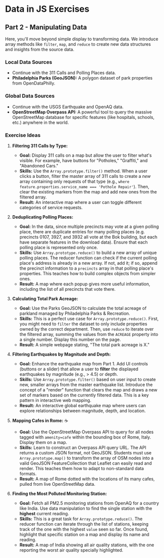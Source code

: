 # Data in JS Exercises

## Part 2 - Manipulating Data

Here, you'll move beyond simple display to transforming data. We introduce array methods like `filter`, `map`, and `reduce` to create new data structures and insights from the source data.

### **Local Data Sources**

* Continue with the 311 Calls and Polling Places data.
* **Philadelphia Parks (GeoJSON):** A polygon dataset of park properties from OpenDataPhilly.

### **Global Data Sources**

* Continue with the USGS Earthquake and OpenAQ data.
* **OpenStreetMap Overpass API:** A powerful tool to query the massive OpenStreetMap database for specific features (like hospitals, schools, etc.) anywhere in the world.

### **Exercise Ideas**

1. **Filtering 311 Calls by Type:**
    * **Goal:** Display 311 calls on a map but allow the user to filter what's visible. For example, have buttons for "Potholes," "Graffiti," and "Abandoned Cars."
    * **Skills:** Use the `Array.prototype.filter()` method. When a user clicks a button, filter the master array of 311 calls to create a *new* array containing only requests of that type (e.g., `where feature.properties.service_name === 'Pothole Repair'`). Then, clear the existing markers from the map and add new ones from the filtered array.
    * **Result:** An interactive map where a user can toggle different categories of service requests.

2. **Deduplicating Polling Places:**
    * **Goal:** In the data, since multiple precincts may vote at a given polling place, there are duplicate entries for many polling places (e.g. precincts 0107, 3927, and 3932 all vote at the Bok building, but each have separate features in the download data). Ensure that each polling place is represented only once.
    * **Skills:** Use `Array.prototype.reduce()` to build a new array of unique polling places. The reducer function can check if the current polling place's address is already in a new array. If not, add it; if so, append the precinct information to a `precincts` array in that polling place's properties. This teaches how to build complex objects from simpler ones.
    * **Result:** A map where each popup gives more useful information, including the list of all precincts that vote there.

3. **Calculating Total Park Acreage:**
    * **Goal:** Use the Parks GeoJSON to calculate the total acreage of parkland managed by Philadelphia Parks & Recreation.
    * **Skills:** This is a perfect use case for `Array.prototype.reduce()`. First, you might need to `filter` the dataset to only include properties owned by the correct department. Then, use `reduce` to iterate over the filtered array, summing the values from the `ACREAGE` property into a single number. Display this number on the page.
    * **Result:** A simple webpage stating, "The total park acreage is X."

4. **Filtering Earthquakes by Magnitude and Depth:**
    * **Goal:** Enhance the earthquake map from Part 1. Add UI controls (buttons or a slider) that allow a user to **filter** the displayed earthquakes by magnitude (e.g., > 4.5) or depth.
    * **Skills:** Use `Array.prototype.filter()` based on user input to create new, smaller arrays from the master earthquake list. Introduce the concept of a "render" function that clears the map and draws a new set of markers based on the currently filtered data. This is a key pattern in interactive web mapping.
    * **Result:** An interactive global earthquake map where users can explore relationships between magnitude, depth, and location.

5. **Mapping Cafes in Rome:** ☕
    * **Goal:** Use the OpenStreetMap Overpass API to query for all nodes tagged with `amenity=cafe` within the bounding box of Rome, Italy. Display them on a map.
    * **Skills:** Learn to construct an Overpass API query URL. The API returns a custom JSON format, not GeoJSON. Students must use `Array.prototype.map()` to transform the array of OSM nodes into a valid GeoJSON FeatureCollection that Leaflet can easily read and render. This teaches them how to adapt to non-standard data formats.
    * **Result:** A map of Rome dotted with the locations of its many cafes, pulled from live OpenStreetMap data.

6. **Finding the Most Polluted Monitoring Station:**
    * **Goal:** Fetch all PM2.5 monitoring stations from OpenAQ for a country like India. Use data manipulation to find the single station with the **highest** current reading.
    * **Skills:** This is a great task for `Array.prototype.reduce()`. The reducer function can iterate through the list of stations, keeping track of the one with the highest `value` seen so far. Once found, highlight that specific station on a map and display its name and reading.
    * **Result:** A map of India showing all air quality stations, with the one reporting the worst air quality specially highlighted.
